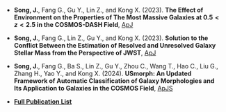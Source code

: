 - <strong>Song, J.</strong>, Fang G., Gu Y., Lin Z., and Kong X. (2023). <strong>The Effect of Environment on the Properties of The Most Massive Galaxies at $0.5< z <2.5$ in the COSMOS-DASH Field</strong>, [ApJ](https://doi.org/10.3847/1538-4357/acd174)

- <strong>Song, J.</strong>, Fang G., Lin Z., Gu Y., and Kong X. (2023). <strong>Solution to the Conflict Between the Estimation of Resolved and Unresolved Galaxy Stellar Mass from the Perspective of JWST</strong>, [ApJ](https://doi.org/10.3847/1538-4357/ad0365)

- <strong>Song, J.</strong>, Fang G., Ba S., Lin Z., Gu Y., Zhou C., Wang T., Hao C., Liu G., Zhang H., Yao Y., and Kong X. (2024). <strong>USmorph: An Updated Framework of Automatic Classification of Galaxy Morphologies and Its Application to Galaxies in the COSMOS Field</strong>, [ApJS](https://doi.org/10.3847/1538-4365/ad434f)

- <strong>[Full Publication List](https://ui.adsabs.harvard.edu/search/q=orcid%3A0000-0002-0846-7591&sort=date+desc)</strong>
